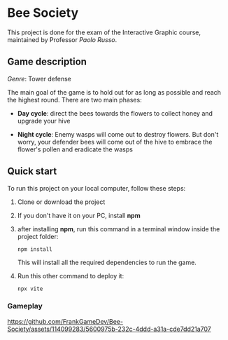 # Bee Society

This project is done for the exam of the Interactive Graphic course, maintained by Professor _Paolo Russo_.

## Game description

_Genre_: Tower defense

The main goal of the game is to hold out for as long as possible and reach the highest round.
There are two main phases:

-   **Day cycle**:
    direct the bees towards the flowers to collect honey and upgrade your hive

-   **Night cycle**:
    Enemy wasps will come out to destroy flowers. But don't worry, your defender bees will come out of the hive to embrace the flower's pollen and eradicate the wasps

## Quick start

To run this project on your local computer, follow these steps:

1.  Clone or download the project
2.  If you don't have it on your PC, install **npm**
3.  after installing **npm**, run this command in a terminal window inside the project folder:

    ```node
    npm install
    ```

    This will install all the required dependencies to run the game.

4.  Run this other command to deploy it:
    ```node
    npx vite
    ```

### Gameplay 

https://github.com/FrankGameDev/Bee-Society/assets/114099283/5600975b-232c-4ddd-a31a-cde7dd21a707





